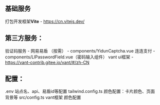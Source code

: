 ## 基础服务
打包开发框架**Vite** - https://cn.vitejs.dev/

## 第三方服务：
验证码服务 - 网易易盾 （按需） - components/YidunCaptcha.vue
连连支付 - components/LlPasswordField.vue（密码输入组件）
vant ui框架 - https://vant-contrib.gitee.io/vant/#/zh-CN

## 配置：
  .env
    站点名、api、易盾id等配置
  tailwind.config.ts
    颜色配置：卡片颜色、页面背景等
  src/config.ts
    vant框架 颜色配置

